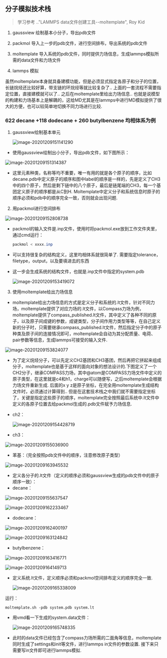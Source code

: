 ## 分子模拟技术栈

> 学习参考 .."LAMMPS data文件创建工具--moltemplate", Roy Kid

1. gaussview 绘制基本小分子，导出pdb文件

2. packmol 导入上一步的pdb文件，进行空间排布，导出系统的pdb文件
3. moltemplate 导入系统的pdb文件，同时提供力场信息，生成lammps模拟所需的data文件和力场文件
4. lammps 模拟

虽然moltemplate本身就具备建模功能，但是必须显式指定各原子和分子的位置，长链烷烃还比较好算，带支链的环烷烃等就比较复杂了.. 上面的一套流程不需要指定位置，直接建模就可以了.. 之后在moltemplate里给出力场信息.. 也就是说模型的构建和力场基本上是解耦的，这给MD尤其是在lammps中进行MD模拟提供了很大的方便，也可以较简单地切换不同力场进行比较. 

### 622 decane +118 dodecane + 260 butylbenzene 均相体系为例

1. gaussview绘制基本单元

   ![image-20201209151141290](C:%5CUsers%5Cshen%5CLab%5CGIT-project%5CShen.Archive%5CMD%5Cimage-20201209151141290.png)

- 使用gaussview绘制出小分子，导出pdb文件，如下图所示：

![image-20201209151314387](C:%5CUsers%5Cshen%5CLab%5CGIT-project%5CShen.Archive%5CMD%5Cimage-20201209151314387.png)

- 这里元素种类，名称等均不重要，唯一有用的就是各个原子的顺序，比如decane.pdb中定义原子的顺序和图中label的顺序是一样的，先是定义了CH3中的四个原子，然后是剩下链中的八个原子，最后是链尾端的CH3，每一个基团定义原子的顺序都是从C到H. Moltemplate中定义分子和系统信息时原子的顺序必须和pdb中的顺序完全一致，否则就会出现问题. 

2. 用packmol进行空间排布

![image-20201209152808738](C:%5CUsers%5Cshen%5CLab%5CGIT-project%5CShen.Archive%5CMD%5Cimage-20201209152808738.png)

- packmol的输入文件是.inp文件，使用时将packmol.exe放到工作文件夹里，通过cmd运行：

  ```powershell
  packmol < xxxx.inp
  ```

- 可以支持很复杂的结构定义，这里均相体系就很简单了. 需要指定tolerance，filetype，output，以及要填进去的东西

- 这一步会生成系统的结构文件，也就是.inp文件中指定的system.pdb

  ![image-20201209153419072](C:%5CUsers%5Cshen%5CLab%5CGIT-project%5CShen.Archive%5CMD%5Cimage-20201209153419072.png)

3. 使用moltemplate给出力场信息

- moltemplate给出力场信息的方式是定义分子和系统的.lt文件，针对不同力场，moltemplate提供了对应力场的.lt文件，以Compass力场为例，moltemplate提供了compass_published.lt文件，其中定义了各种不同的原子，以及原子间成键的参数，成键类型，分子间作用力类型等等，在自己定义新的分子时，只需要继承compass_published.lt文件，然后指定分子中的原子种类及原子间的连接情况即可，moltemplate会自动为其分配质量、电荷、pair参数等信息，生成lammps可接受的输入文件. 

![image-20201209153824077](C:%5CUsers%5Cshen%5CLab%5CGIT-project%5CShen.Archive%5CMD%5Cimage-20201209153824077.png)

- 为了定义烷烃分子，可以先定义CH2基团和CH3基团，然后再把它拼起来组成分子，moltemplate也是基于这样的面向对象的想法设计的.下图定义了一个CH2分子，继承COMPASS力场，其中@atom是COMPASS力场文件中定义的原子类型，在这里就是c4和h1，charge可以随便写，之后moltemplate会根据力场文件重新生成. 后面的x y z是原子坐标，在完全用moltemplate生成结构文件时，必须通过计算得到.. 但是在这套技术栈之中我们就不需要指定坐标了，关键是指定这些原子的顺序，moltemplate完全按照最后系统中.lt文件中定义的各原子位置去给packmol生成的.pdb文件赋予力场信息. 

- ch2：

  ![image-20201209154428719](C:%5CUsers%5Cshen%5CLab%5CGIT-project%5CShen.Archive%5CMD%5Cimage-20201209154428719.png)

- ch3：

![image-20201209155036900](C:%5CUsers%5Cshen%5CLab%5CGIT-project%5CShen.Archive%5CMD%5Cimage-20201209155036900.png)

- 苯基：（完全按照pdb文件中的顺序，注意修改原子类型）

![image-20201209163945532](C:%5CUsers%5Cshen%5CLab%5CGIT-project%5CShen.Archive%5CMD%5Cimage-20201209163945532.png)

- 定义各分子的.lt文件（定义的顺序必须和gaussview生成的pdb文件中的原子顺序一致）：
- decane：

![image-20201209155637547](C:%5CUsers%5Cshen%5CLab%5CGIT-project%5CShen.Archive%5CMD%5Cimage-20201209155637547.png)

![image-20201209162233467](C:%5CUsers%5Cshen%5CLab%5CGIT-project%5CShen.Archive%5CMD%5Cimage-20201209162233467.png)

- dodecane：

![image-20201209162400197](C:%5CUsers%5Cshen%5CLab%5CGIT-project%5CShen.Archive%5CMD%5Cimage-20201209162400197.png)

![image-20201209163124842](C:%5CUsers%5Cshen%5CLab%5CGIT-project%5CShen.Archive%5CMD%5Cimage-20201209163124842.png)

- butylbenzene：

![image-20201209163416771](C:%5CUsers%5Cshen%5CLab%5CGIT-project%5CShen.Archive%5CMD%5Cimage-20201209163416771.png)

![image-20201209164149713](C:%5CUsers%5Cshen%5CLab%5CGIT-project%5CShen.Archive%5CMD%5Cimage-20201209164149713.png)

- 定义系统.lt文件，定义顺序必须和packmol空间排布定义的顺序完全一致. 

  ![image-20201209165338009](C:%5CUsers%5Cshen%5CLab%5CGIT-project%5CShen.Archive%5CMD%5Cimage-20201209165338009.png)

运行：

```shell
moltemplate.sh -pdb system.pdb system.lt
```

- 用vmd看一下生成的system.data文件：

  ![image-20201209165748335](C:%5CUsers%5Cshen%5CLab%5CGIT-project%5CShen.Archive%5CMD%5Cimage-20201209165748335.png)

- 此时的data文件已经包含了compass力场所需的二面角等信息，moltemplate同时生成了settings和init等文件，进行lammps in文件的参数设置. 接下来只需要写in文件即可进行lammps模拟. 